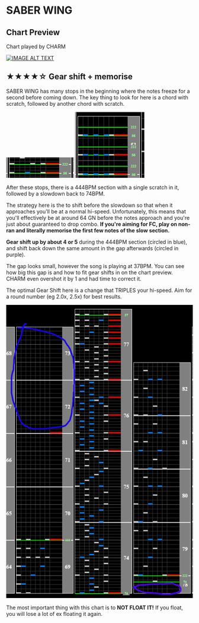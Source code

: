 # SABER WING

## Chart Preview

Chart played by CHARM

[![IMAGE ALT TEXT](http://img.youtube.com/vi/uHGUVgGL8kM/0.jpg)](https://youtu.be/uHGUVgGL8kM?t=66 "[IIDX CHARM] SABER WING (A) 2841 MAX - 35")

## ★★★★☆ Gear shift + memorise

SABER WING has many stops in the beginning where the notes freeze for a second before coming down. The key thing to look for here is a chord with scratch, followed by another chord with scratch.

![saber wing stops](SW1.png "SABER WING stops") ![saber wing stops](SW2.png "SABER WING stops")

After these stops, there is a 444BPM section with a single scratch in it, followed by a slowdown back to 74BPM.

The strategy here is the to shift before the slowdown so that when it approaches you'll be at a normal hi-speed. Unfortunately, this means that you'll effectively be at around 64 GN before the notes approach and you're just about guaranteed to drop combo. **If you're aiming for FC, play on non-ran and literally memorise the first few notes of the slow section.**

**Gear shift up by about 4 or 5** during the 444BPM section (circled in blue), and shift back down the same amount in the gap afterwards (circled in purple).

The gap looks small, however the song is playing at 37BPM. You can see how big this gap is and how to fit gear shifts in on the chart preview. CHARM even overshot it by 1 and had time to correct it.

The optimal Gear Shift here is a change that TRIPLES your hi-speed. Aim for a round number (eg 2.0x, 2.5x) for best results.

![saber wing stops](SW3.png "SABER WING Gear Shifts")

The most important thing with this chart is to **NOT FLOAT IT!** If you float, you will lose a lot of ex floating it again.
